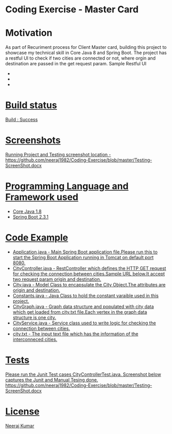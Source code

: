 <h1> Coding Exercise - Master Card </h1>

<h1> Motivation </h1>
As part of Recuriment process for Client Master card, building this project to showcase my technical skill in Core Java 8 and Spring Boot.
The project has a restful UI to check if two cities are connected or not, where orgin and destination are passed in the get request param.
Sample Restful UI
<ul>
  <li> <a href = http://localhost:8080/connected?origin=Boston&destination=Newark </a> </li>
  <li> <a href = http://localhost:8080/connected?origin=Boston&destination=Philadelphia </a> </li>
  <li> <a href = http://localhost:8080/connected?origin=Philadelphia&destination=Albany </a> </li>
</ul>
  
  
<h1> Build status </h1>
Build : Success


<h1> Screenshots </h1>
Running Project and Testing screenshot location - https://github.com/neeraj1982/Coding-Exercise/blob/master/Testing-ScreenShot.docx

<h1> Programming Language and Framework used </h1>
<ul>
<li> Core Java 1.8 </li>
<li> Spring Boot 2.3.1 </li>
</ul>

<h1> Code Example </h1>
<ul>
<li>Application.java - Main Spring Boot application file.Please run this to start the Spring Boot Application running in Tomcat on default port 8080. </li>
<li>CityController.java - RestController which defines the HTTP GET request for checking the connection between cities.Sample URL below.It accept two request 
param origin and destination. <a href = http://localhost:8080/connected?origin=Boston&destination=Newark </a> </li>
<li>City.java - Model Class to encapsulate the City Object.The attributes are origin and destination. </li>
<li>Constants.java - Java Class to hold the constant varaible used in this project. </li>
<li>CityGraph.java - Graph data structure and populated with city data which get loaded from city.txt file.Each vertex in the graph data structure is one city. </li>
<li>CityService.java - Service class used to write logic for checking the connection between cities.</li>
<li>city.txt - The input text file which has the information of the interconneced cities.</li>
</ul>


<h1>Tests</h1>
Please run the Junit Test cases CityControllerTest.java.
Screenshot below captures the Junit and Manual Tesing done. 
https://github.com/neeraj1982/Coding-Exercise/blob/master/Testing-ScreenShot.docx

<h1>License</h1>
Neeraj Kumar









